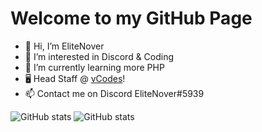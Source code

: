 # Welcome to my GitHub Page
- 👋 Hi, I’m EliteNover
- 👀 I’m interested in Discord & Coding
- 🌱 I’m currently learning more PHP
- 🖥️ Head Staff @ [vCodes](https://github.com/vcodes-xyz/vcodes)!
- 📫 Contact me on Discord EliteNover#5939

![GitHub stats](https://github-readme-stats.vercel.app/api?username=elitenover&show_icons=true) 
![GitHub stats](https://github-readme-streak-stats.herokuapp.com/?user=elitenover) 
